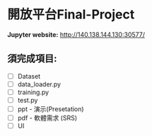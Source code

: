 # **開放平台Final-Project**

**Jupyter website:** http://140.138.144.130:30577/

## **須完成項目:**

* [ ] Dataset
* [ ] data_loader.py
* [ ] training.py
* [ ] test.py
* [ ] ppt - 演示(Presetation)
* [ ] pdf - 軟體需求 (SRS)
* [ ] UI
